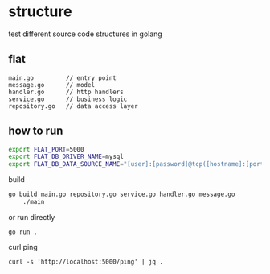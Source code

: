 # structure

test different source code structures in golang


## flat 

```
main.go         // entry point
message.go      // model
handler.go      // http handlers
service.go      // business logic
repository.go   // data access layer
```

## how to run

```bash
export FLAT_PORT=5000
export FLAT_DB_DRIVER_NAME=mysql
export FLAT_DB_DATA_SOURCE_NAME="[user]:[password]@tcp([hostname]:[port])/[dbname]" 
```

build

```bash
go build main.go repository.go service.go handler.go message.go 
    ./main
```

or run directly 

    go run .

curl ping

    curl -s 'http://localhost:5000/ping' | jq .
